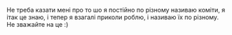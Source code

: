 Не треба казати мені про то шо я постійно по різному називаю коміти, я ітак це знаю, і тепер я взагалі приколи роблю, і називаю їх по різному. Не зважайте на це :)
